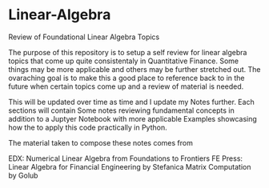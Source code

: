 # Linear-Algebra
Review of Foundational Linear Algebra Topics

The purpose of this repository is to setup a self review for linear algebra topics that come up quite consistentaly in Quantitative Finance. Some things may be more applicable and others may be further stretched out. The ovaraching goal is to make this a good place to reference back to in the future when certain topics come up and a review of material is needed. 

This will be updated over time as time and I update my Notes further. Each sections will contain Some notes reviewing fundamental concepts in addition to a Juptyer Notebook with more applicable Examples showcasing how the to apply this code practically in Python. 

The material taken to compose these notes comes from 

EDX: Numerical Linear Algebra from Foundations to Frontiers
FE Press: Linear Algebra for Financial Engineering by Stefanica 
Matrix Computation by Golub
